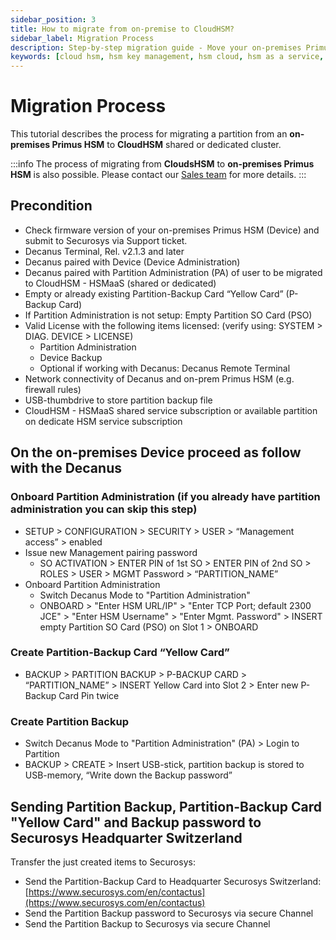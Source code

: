 ```yaml
---
sidebar_position: 3
title: How to migrate from on-premise to CloudHSM?
sidebar_label: Migration Process
description: Step-by-step migration guide - Move your on-premises Primus HSM partition to CloudHSM. Prepare with firmware check, Decanus setup, and secure data transfer to Securosys
keywords: [cloud hsm, hsm key management, hsm cloud, hsm as a service, cloud based hsm, hsm digital signature, hsm services, hsm service, what is cloud hsm, hsm signing, hsm pki, hsm encryption, code signing hsm, hsm key, code signing service, hsm code signing, cloud code signing, cloud encryption key management, cloud hardware security module, cloudhsm vs kms, code signing certificate, key management hsm, microsoft encryption key management, hsm aws, document signing services, code signing, hsm providers, code signing as a service, aws cloudhsm documentation, hsm pricing]
---
```


# Migration Process

This tutorial describes the process for migrating a partition from an **on-premises Primus HSM** to **CloudHSM** shared or dedicated cluster.

:::info
The process of migrating from **CloudsHSM** to **on-premises Primus HSM** is also possible. Please contact our [Sales team](https://www.securosys.com/en/contact) for more details.
:::

## Precondition

- Check firmware version of your on-premises Primus HSM (Device) and submit to Securosys via Support ticket.
- Decanus Terminal, Rel. v2.1.3 and later
- Decanus paired with Device (Device Administration)
- Decanus paired with Partition Administration (PA) of user to be migrated to CloudHSM - HSMaaS (shared or dedicated)
- Empty or already existing Partition-Backup Card “Yellow Card” (P-Backup Card)
- If Partition Administration is not setup: Empty Partition SO Card (PSO)
- Valid License with the following items licensed: (verify using:  SYSTEM > DIAG. DEVICE > LICENSE)
  - Partition Administration
  - Device Backup
  - Optional if working with Decanus: Decanus Remote Terminal
- Network connectivity of Decanus and on-prem Primus HSM (e.g. firewall rules)
- USB-thumbdrive to store partition backup file
- CloudHSM - HSMaaS shared service subscription or available partition on dedicate HSM service subscription

## On the on-premises Device proceed as follow with the Decanus

### Onboard Partition Administration (if you already have partition administration you can skip this step)

- SETUP > CONFIGURATION > SECURITY > USER > “Management access” > enabled
- Issue new Management pairing password
  - SO ACTIVATION > ENTER PIN of 1st SO > ENTER PIN of 2nd SO > ROLES > USER > MGMT Password > “PARTITION_NAME”
- Onboard Partition Administration
  - Switch Decanus Mode to "Partition Administration" 
  - ONBOARD > "Enter HSM URL/IP" > "Enter TCP Port; default 2300 JCE" > "Enter HSM Username" > "Enter Mgmt. Password" > INSERT empty Partition SO Card (PSO) on Slot 1 > ONBOARD

### Create Partition-Backup Card “Yellow Card”

- BACKUP > PARTITION BACKUP > P-BACKUP CARD > “PARTITION_NAME” > INSERT Yellow Card into Slot 2 > Enter new P-Backup Card Pin twice

### Create Partition Backup

- Switch Decanus Mode to "Partition Administration" (PA) > Login to Partition
- BACKUP > CREATE > Insert USB-stick, partition backup is stored to USB-memory, “Write down the Backup password”

## Sending Partition Backup, Partition-Backup Card "Yellow Card" and Backup password to Securosys Headquarter Switzerland

Transfer the just created items to Securosys:

- Send the Partition-Backup Card to Headquarter Securosys Switzerland: [https://www.securosys.com/en/contactus](https://www.securosys.com/en/contactus)
- Send the Partition Backup password to Securosys via secure Channel
- Send the Partition Backup to Securosys via secure Channel

